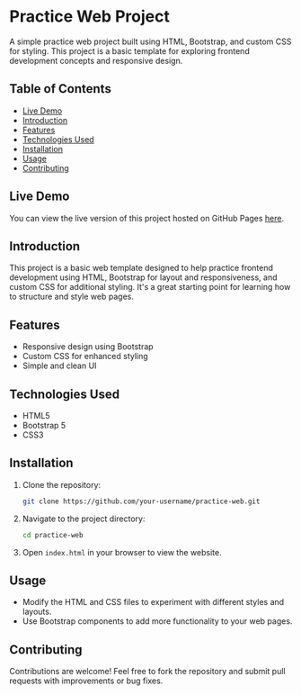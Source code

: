 # Practice Web Project

A simple practice web project built using HTML, Bootstrap, and custom CSS for styling. This project is a basic template for exploring frontend development concepts and responsive design.

## Table of Contents
- [Live Demo](#live-demo)
- [Introduction](#introduction)
- [Features](#features)
- [Technologies Used](#technologies-used)
- [Installation](#installation)
- [Usage](#usage)
- [Contributing](#contributing)

## Live Demo
You can view the live version of this project hosted on GitHub Pages [here](https://udarasadaruwan.github.io/studio/).

## Introduction
This project is a basic web template designed to help practice frontend development using HTML, Bootstrap for layout and responsiveness, and custom CSS for additional styling. It's a great starting point for learning how to structure and style web pages.

## Features
- Responsive design using Bootstrap
- Custom CSS for enhanced styling
- Simple and clean UI

## Technologies Used
- HTML5
- Bootstrap 5
- CSS3

## Installation
1. Clone the repository:
    ```bash
    git clone https://github.com/your-username/practice-web.git
    ```
2. Navigate to the project directory:
    ```bash
    cd practice-web
    ```
3. Open `index.html` in your browser to view the website.

## Usage
- Modify the HTML and CSS files to experiment with different styles and layouts.
- Use Bootstrap components to add more functionality to your web pages.


## Contributing
Contributions are welcome! Feel free to fork the repository and submit pull requests with improvements or bug fixes.

